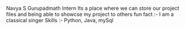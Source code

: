 Navya S Gurupadmath
Intern
Its a place where we can store our project files and being able to showcse my project to others
fun fact :- I am a classical singer
Skills :- Python, Java, mySql 